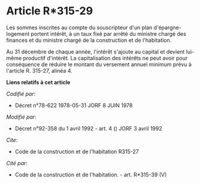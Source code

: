 # Article R*315-29

Les sommes inscrites au compte du souscripteur d'un plan d'épargne-logement portent intérêt, à un taux fixé par arrêté du
ministre chargé des finances et du ministre chargé de la construction et de l'habitation.

Au 31 décembre de chaque année, l'intérêt s'ajoute au capital et devient lui-même productif d'intérêt. La capitalisation des
intérêts ne peut avoir pour conséquence de réduire le montant du versement annuel minimum prévu à l'article R. 315-27, alinéa
4.

**Liens relatifs à cet article**

_Codifié par_:

  - Décret n°78-622 1978-05-31 JORF 8 JUIN 1978

_Modifié par_:

  - Décret n°92-358 du 1 avril 1992 - art. 4 () JORF 3 avril 1992

_Cite_:

  - Code de la construction et de l'habitation R315-27

_Cité par_:

  - Code de la construction et de l'habitation. - art. R*315-39 (V)
